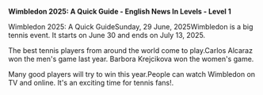 <p><strong>Wimbledon 2025: A Quick Guide - English News In Levels - Level 1</strong></p>
<p>Wimbledon 2025: A Quick GuideSunday, 29 June, 2025Wimbledon is a big tennis event. It starts on June 30 and ends on July 13, 2025.</p>
<p>The best tennis players from around the world come to play.Carlos Alcaraz won the men's game last year. Barbora Krejcikova won the women's game.</p>
<p>Many good players will try to win this year.People can watch Wimbledon on TV and online. It's an exciting time for tennis fans!.</p>